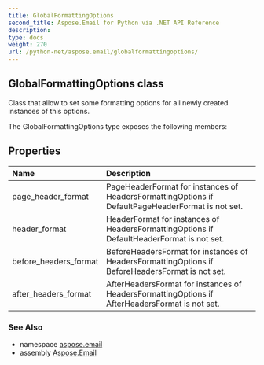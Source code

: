 ```yaml
---
title: GlobalFormattingOptions
second_title: Aspose.Email for Python via .NET API Reference
description: 
type: docs
weight: 270
url: /python-net/aspose.email/globalformattingoptions/
---
```


## GlobalFormattingOptions class

Class that allow to set some formatting options for all newly created instances of this options.

The GlobalFormattingOptions type exposes the following members:
## Properties
| Name | Description |
| :- | :- |
|page_header_format|PageHeaderFormat for instances  of HeadersFormattingOptions if DefaultPageHeaderFormat is not set.|
|header_format|HeaderFormat for instances  of HeadersFormattingOptions if DefaultHeaderFormat is not set.|
|before_headers_format|BeforeHeadersFormat for instances  of HeadersFormattingOptions if BeforeHeadersFormat is not set.|
|after_headers_format|AfterHeadersFormat for instances  of HeadersFormattingOptions if AfterHeadersFormat is not set.|

### See Also

* namespace [aspose.email](/python-net/aspose.email/)
* assembly [Aspose.Email](/python-net/)

